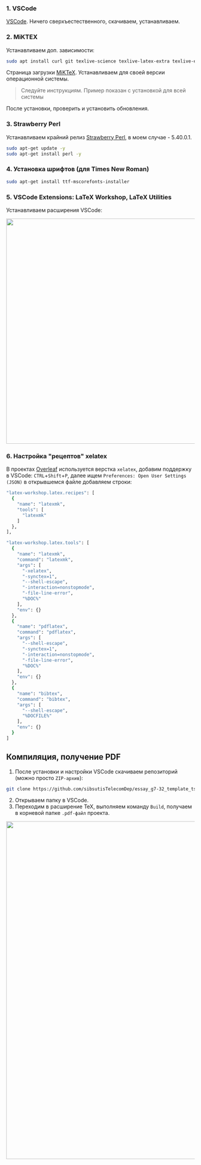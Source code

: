 ### 1. VSCode
[VSCode](https://code.visualstudio.com/). Ничего сверхъестественного, скачиваем, устанавливаем. 
### 2. MiKTEX
Устанавливаем доп. зависимости:

```sh
sudo apt install curl git texlive-science texlive-latex-extra texlive-extra-utils latexmk texlive-publishers texlive-science
```

Страница загрузки [MiKTeX](https://miktex.org/download). Устанавливаем для своей версии операционной системы. 

> Следуйте инструкциям. Пример показан с установкой для всей системы




После установки, проверить и установить обновления.



### 3. Strawberry Perl
Устанавливаем крайний релиз [Strawberry Perl](), в моем случае - 5.40.0.1.

```sh
sudo apt-get update -y
sudo apt-get install perl -y
```

### 4. Установка шрифтов (для Times New Roman)

```sh
sudo apt-get install ttf-mscorefonts-installer

```



### 5. VSCode Extensions: LaTeX Workshop, LaTeX Utilities

Устанавливаем расширения VSCode:

<img src="https://github.com/user-attachments/assets/ca51d44b-c6ec-4cf2-af4d-df32cfb64a2f" width="600" />


### 6. Настройка "рецептов" xelatex
В проектах [Overleaf](https://ru.overleaf.com/project) используется верстка `xelatex`, добавим поддержку в VSCode: `CTRL`+`Shift`+`P`, далее ищем `Preferences: Open User Settings (JSON)` в открывшемся файле добавляем строки:
```sh
"latex-workshop.latex.recipes": [
  {
    "name": "latexmk",
    "tools": [
      "latexmk"
    ]
  },
],

"latex-workshop.latex.tools": [
  {
    "name": "latexmk",
    "command": "latexmk",
    "args": [
      "-xelatex",
      "-synctex=1",
      "--shell-escape",
      "-interaction=nonstopmode",
      "-file-line-error",
      "%DOC%"
    ],
    "env": {}
  },
  {
    "name": "pdflatex",
    "command": "pdflatex",
    "args": [
      "--shell-escape",
      "-synctex=1",
      "-interaction=nonstopmode",
      "-file-line-error",
      "%DOC%"
    ],
    "env": {}
  },
  {
    "name": "bibtex",
    "command": "bibtex",
    "args": [
      "--shell-escape",
      "%DOCFILE%"
    ],
    "env": {}
  }
]

```

## Компиляция, получение PDF
1. После установки и настройки VSCode скачиваем репозиторий (можно просто `ZIP-архив`):
```sh
git clone https://github.com/sibsutisTelecomDep/essay_g7-32_template_tsvs_dep.git
```
2. Открываем папку в VSCode.
3. Переходим в расширение TeX, выполняем команду `Build`, получаем в корневой папке `.pdf-файл` проекта.

<img src="https://github.com/user-attachments/assets/4ac12dd7-0da0-4f4b-8ea4-01b1b3b7bac8" width="900" />